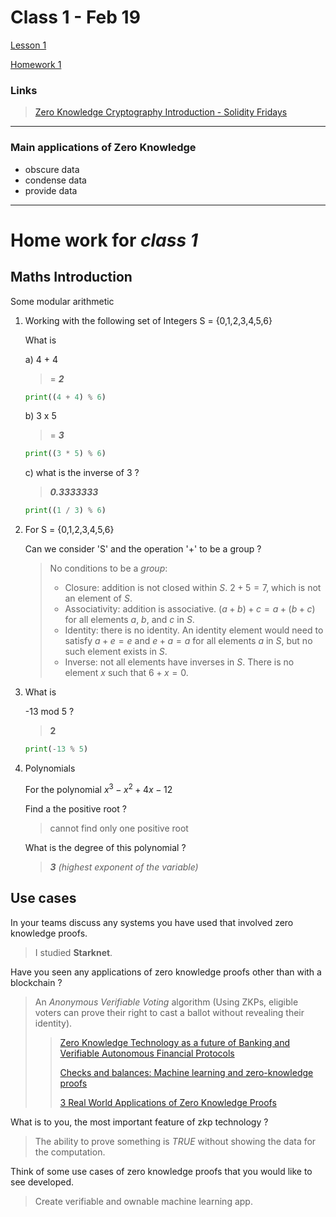 # Class 1 - Feb 19

[Lesson 1](./Lesson1.pdf)

[Homework 1](./Homework1.pdf)

### Links

> [Zero Knowledge Cryptography Introduction - Solidity Fridays](https://www.youtube.com/watch?v=Wne3O9P4jkw)
> 
---

### Main applications of Zero Knowledge

- obscure data
- condense data
- provide data

---

# **Home work** for _class 1_

## Maths Introduction

Some modular arithmetic

1. Working with the following set of Integers S = {0,1,2,3,4,5,6}

   What is

   a) 4 + 4

   > = **_2_**

   ```python
   print((4 + 4) % 6)
   ```

   b) 3 x 5

   > = **_3_**

   ```python
   print((3 * 5) % 6)
   ```

   c) what is the inverse of 3 ?

   > **_0.3333333_**

   ```python
   print((1 / 3) % 6)
   ```

2. For S = {0,1,2,3,4,5,6}

   Can we consider 'S' and the operation '+' to be a group ?

   > No
   > conditions to be a _group_:
   >
   > - Closure: addition is not closed within $S$. $2 + 5 = 7$, which is not an element of $S$.
   > - Associativity: addition is associative. $(a + b) + c = a + (b + c)$ for all elements $a$, $b$, and $c$ in $S$.
   > - Identity: there is no identity. An identity element would need to satisfy $a + e = e$ and $e + a = a$ for all elements $a$ in $S$, but no such element exists in $S$.
   > - Inverse: not all elements have inverses in $S$. There is no element $x$ such that $6 + x = 0$.

3. What is

   -13 mod 5 ?

   > **2**

   ```python
   print(-13 % 5)
   ```

4. Polynomials

   For the polynomial $x^{3}-x^{2}+4x-12$

   Find a the positive root ?

   > cannot find only one positive root

   What is the degree of this polynomial ?

   > **_3_** _(highest exponent of the variable)_

## Use cases

In your teams discuss any systems you have used that involved zero knowledge proofs.

> I studied **Starknet**.

Have you seen any applications of zero knowledge proofs other than with a blockchain ?

> An _Anonymous Verifiable Voting_ algorithm (Using ZKPs, eligible voters can prove their right to cast a ballot without revealing their identity).
>
> > [Zero Knowledge Technology as a future of Banking and Verifiable Autonomous Financial Protocols](https://sergey-kozlov.medium.com/zero-knowledge-technology-as-a-future-of-banking-and-verifiable-autonomous-financial-protocols-33c6226ca9fa)
> >
> > [Checks and balances: Machine learning and zero-knowledge proofs](https://a16zcrypto.com/posts/article/checks-and-balances-machine-learning-and-zero-knowledge-proofs/)
> >
> > [3 Real World Applications of Zero Knowledge Proofs](https://www.coinbureau.com/adoption/applications-zero-knowledge-proofs/)

What is to you, the most important feature of zkp technology ?

> The ability to prove something is _TRUE_ without showing the data for the computation.

Think of some use cases of zero knowledge proofs that you would like to see developed.

> Create verifiable and ownable machine learning app.
